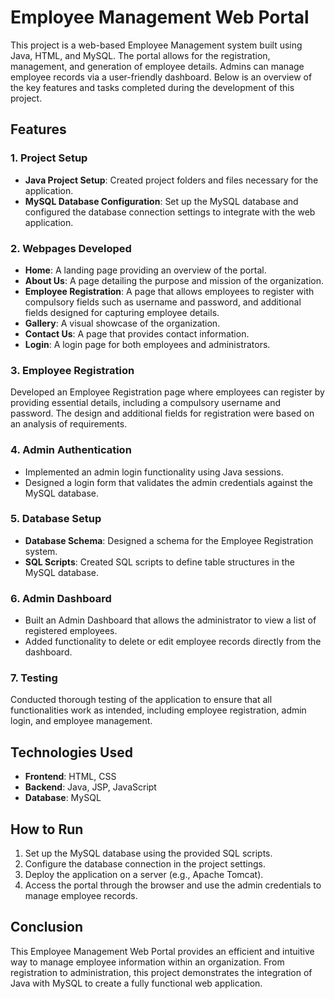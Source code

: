 # Employee Management Web Portal

This project is a web-based Employee Management system built using Java, HTML, and MySQL. The portal allows for the registration, management, and generation of employee details. Admins can manage employee records via a user-friendly dashboard. Below is an overview of the key features and tasks completed during the development of this project.

## Features

### 1. Project Setup
- **Java Project Setup**: Created project folders and files necessary for the application.
- **MySQL Database Configuration**: Set up the MySQL database and configured the database connection settings to integrate with the web application.

### 2. Webpages Developed
- **Home**: A landing page providing an overview of the portal.
- **About Us**: A page detailing the purpose and mission of the organization.
- **Employee Registration**: A page that allows employees to register with compulsory fields such as username and password, and additional fields designed for capturing employee details.
- **Gallery**: A visual showcase of the organization.
- **Contact Us**: A page that provides contact information.
- **Login**: A login page for both employees and administrators.

### 3. Employee Registration
Developed an Employee Registration page where employees can register by providing essential details, including a compulsory username and password. The design and additional fields for registration were based on an analysis of requirements.

### 4. Admin Authentication
- Implemented an admin login functionality using Java sessions.
- Designed a login form that validates the admin credentials against the MySQL database.

### 5. Database Setup
- **Database Schema**: Designed a schema for the Employee Registration system.
- **SQL Scripts**: Created SQL scripts to define table structures in the MySQL database.

### 6. Admin Dashboard
- Built an Admin Dashboard that allows the administrator to view a list of registered employees.
- Added functionality to delete or edit employee records directly from the dashboard.

### 7. Testing
Conducted thorough testing of the application to ensure that all functionalities work as intended, including employee registration, admin login, and employee management.

## Technologies Used
- **Frontend**: HTML, CSS
- **Backend**: Java, JSP, JavaScript
- **Database**: MySQL

## How to Run
1. Set up the MySQL database using the provided SQL scripts.
2. Configure the database connection in the project settings.
3. Deploy the application on a server (e.g., Apache Tomcat).
4. Access the portal through the browser and use the admin credentials to manage employee records.

## Conclusion
This Employee Management Web Portal provides an efficient and intuitive way to manage employee information within an organization. From registration to administration, this project demonstrates the integration of Java with MySQL to create a fully functional web application.

